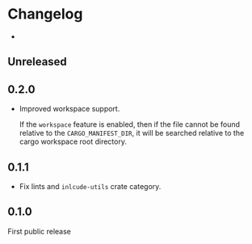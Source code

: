 # Changelog

-

## Unreleased

## 0.2.0

- Improved workspace support.

  If the `workspace` feature is enabled, then if the file cannot be found
  relative to the `CARGO_MANIFEST_DIR`, it will be searched relative to the cargo
  workspace root directory.

## 0.1.1

- Fix lints and `inlcude-utils` crate category.

## 0.1.0

First public release
